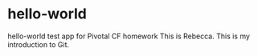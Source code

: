 # hello-world
hello-world test app for Pivotal CF homework
This is Rebecca. This is my introduction to Git.
